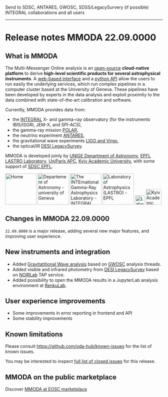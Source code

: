 Send to SDSC, ANTARES, GWOSC, SDSS/LegacySurvery (if possible) INTEGRAL collaborations and all users

----


# Release notes MMODA 22.09.0000

## What is MMODA

The Multi-Messenger Online analysis is an [open-source](https://github.com/oda-hub) **cloud-native platform** to derive **high-level scientific products for several astrophysical instruments**.
A [web-based interface](http://astro.unige.ch/mmoda/) and a [python API](https://oda-api.readthedocs.io/en/latest/user_guide/tutorial_main.html) allow the users to run easily the underlying services, which run complex pipelines in a computer cluster based at the University of Geneva. These pipelines have been developed by experts in the data analysis and exploit proximity to the data combined with state-of-the-art calibration and software.

Currently, MMODA provides data from:
* the [INTEGRAL](https://www.isdc.unige.ch/integral/) X- and gamma-ray observatory (for the instruments IBIS/ISGRI, JEM-X, and SPI-ACS),
* the gamma-ray mission [POLAR](https://www.astro.unige.ch/polar/), 
* the neutrino experiment [ANTARES](https://antares.in2p3.fr/),
* the gravitational wave experiments [LIGO and Virgo](https://www.gw-openscience.org/),
* the optical/IR [DESI LegacySurvey](https://www.astro.unige.ch/mmoda/help/mmoda/legacy-survey).

MMODA is developed joinly by [UNIGE Department of Astronomy](https://www.unige.ch/sciences/astro/en/), [EPFL LASTRO Laboratory](https://www.epfl.ch/labs/lastro), [UniParis APC](https://apc.u-paris.fr/APC_CS/en), [Kyiv Academic University](https://kau.org.ua/en), with some support of [SDSC EPFL](https://www.epfl.ch/research/domains/sdsc/).

<a  href="/mmoda/"
    title="Home"> <img
    src="https://www.astro.unige.ch/mmoda/sites/all/themes/bootstrap_mmoda/logo.png" alt="Home"
    width="100px" /></a>
<a  href="https://www.unige.ch/sciences/astro/en/"
    title="Departement of Astronomy - university of Geneva"><img
    src="https://www.astro.unige.ch/mmoda/sites/all/themes/bootstrap_mmoda/logo-fac-sciences.png" alt="Departement of Astronomy - university of Geneva" 
    width="100px" /></a>
<a  href="https://www.isdc.unige.ch/integral/"
    title="The INTErnational Gamma-Ray Astrophysics Laboratory - INTEGRAL"><img
    src="https://www.astro.unige.ch/mmoda/sites/all/themes/bootstrap_mmoda/logo-isdc.png" alt="The INTErnational Gamma-Ray Astrophysics Laboratory - INTEGRAL" 
    width="100px" /></a>
<a  href="https://www.epfl.ch/labs/lastro"
    title="Laboratory of Astrophysics (LASTRO) - EPFL"><img
    src="https://www.astro.unige.ch/mmoda/sites/all/themes/bootstrap_mmoda/logo-epfl.png" alt="Laboratory of Astrophysics (LASTRO) - EPFL"
    width="100px"/></a>
<a href="https://apc.u-paris.fr/APC_CS/en" target="_blank"
   title="Laboratoire AstroParticule et Cosmologie (APC)"><img
   src="https://www.astro.unige.ch/mmoda/sites/all/themes/bootstrap_mmoda/logo-apc.png" alt="Laboratoire AstroParticule et Cosmologie (APC)"
   width="30px"/></a>
<a href="https://kau.org.ua/en" target="_blank"
   title="Kyiv Academic University (KAU)"><img
   src="https://www.astro.unige.ch/mmoda/sites/all/themes/bootstrap_mmoda/logo-kau.png" alt="Kyiv Academic University (KAU)" 
   width="50px"/></a>
      

## Changes in MMODA 22.09.0000

`22.09.0000` is a major release, adding several new major features, and improving user experience.

## New instruments and integration

* Added [Gravitatitional Wave analysis](https://www.astro.unige.ch/mmoda/help/mmoda/gravitational-wave-analysis) based on [GWOSC](https://www.gw-openscience.org/) analysis threads.
* Added visible and infrared photometry from [DESI LegacySurvey](https://www.astro.unige.ch/mmoda/help/mmoda/legacy-survey) based on [NOIRLab](https://datalab.noirlab.edu/ls/dataAccess.php) TAP service.
* Added possibility to open the MMODA results in a JupyterLab analysis environment at [RenkuLab](https://renkulab.io/). 

## User experience improvements

* Some improvements in error reporting in frontend and API
* Some stability improvements

## Known limitations

Please consult https://github.com/oda-hub/known-issues for the list of known issues.

You may be interested to inspect [full list of closed issues](https://github.com/issues?q=org%3Aoda-hub+milestone%3Av22.07.0000) for this release.

## MMODA on the public marketplace

Discover [MMODA at EOSC marketplace](https://marketplace.eosc-portal.eu/services/astronomical-online-data-analysis-astrooda)
